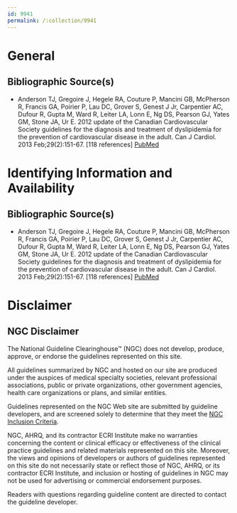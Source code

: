 ```yaml
---
id: 9941
permalink: /:collection/9941
---
```


# General

## Bibliographic Source(s)

- Anderson TJ, Gregoire J, Hegele RA, Couture P, Mancini GB, McPherson R, Francis GA, Poirier P, Lau DC, Grover S, Genest J Jr, Carpentier AC, Dufour R, Gupta M, Ward R, Leiter LA, Lonn E, Ng DS, Pearson GJ, Yates GM, Stone JA, Ur E. 2012 update of the Canadian Cardiovascular Society guidelines for the diagnosis and treatment of dyslipidemia for the prevention of cardiovascular disease in the adult. Can J Cardiol. 2013 Feb;29(2):151-67. [118 references] [ PubMed ](http://www.ncbi.nlm.nih.gov/entrez/query.fcgi?cmd=Retrieve&db=pubmed&dopt=Abstract&list_uids=23351925)

# Identifying Information and Availability

## Bibliographic Source(s)

- Anderson TJ, Gregoire J, Hegele RA, Couture P, Mancini GB, McPherson R, Francis GA, Poirier P, Lau DC, Grover S, Genest J Jr, Carpentier AC, Dufour R, Gupta M, Ward R, Leiter LA, Lonn E, Ng DS, Pearson GJ, Yates GM, Stone JA, Ur E. 2012 update of the Canadian Cardiovascular Society guidelines for the diagnosis and treatment of dyslipidemia for the prevention of cardiovascular disease in the adult. Can J Cardiol. 2013 Feb;29(2):151-67. [118 references] [ PubMed ](http://www.ncbi.nlm.nih.gov/entrez/query.fcgi?cmd=Retrieve&db=pubmed&dopt=Abstract&list_uids=23351925)

# Disclaimer

## NGC Disclaimer

The National Guideline Clearinghouse™ (NGC) does not develop, produce, approve, or endorse the guidelines represented on this site.

All guidelines summarized by NGC and hosted on our site are produced under the auspices of medical specialty societies, relevant professional associations, public or private organizations, other government agencies, health care organizations or plans, and similar entities.

Guidelines represented on the NGC Web site are submitted by guideline developers, and are screened solely to determine that they meet the [NGC Inclusion Criteria](/help-and-about/summaries/inclusion-criteria).

NGC, AHRQ, and its contractor ECRI Institute make no warranties concerning the content or clinical efficacy or effectiveness of the clinical practice guidelines and related materials represented on this site. Moreover, the views and opinions of developers or authors of guidelines represented on this site do not necessarily state or reflect those of NGC, AHRQ, or its contractor ECRI Institute, and inclusion or hosting of guidelines in NGC may not be used for advertising or commercial endorsement purposes.

Readers with questions regarding guideline content are directed to contact the guideline developer.

